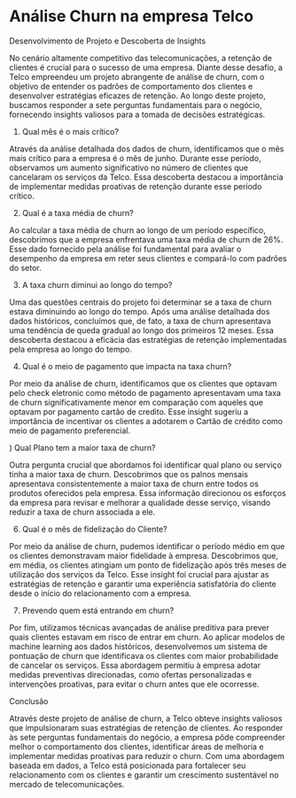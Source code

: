 # Análise Churn na empresa Telco
Desenvolvimento de Projeto e Descoberta de Insights 

No cenário altamente competitivo das telecomunicações, a retenção de clientes é crucial para o sucesso de uma empresa. Diante desse desafio, a Telco empreendeu um projeto abrangente de análise de churn, com o objetivo de entender os padrões de comportamento dos clientes e desenvolver estratégias eficazes de retenção. Ao longo deste projeto, buscamos responder a sete perguntas fundamentais para o negócio, fornecendo insights valiosos para a tomada de decisões estratégicas. 

1) Qual mês é o mais crítico? 

Através da análise detalhada dos dados de churn, identificamos que o mês mais crítico para a empresa é o mês de junho. Durante esse período, observamos um aumento significativo no número de clientes que cancelaram os serviços da Telco. Essa descoberta destacou a importância de implementar medidas proativas de retenção durante esse período crítico. 

2) Qual é a taxa média de churn? 

Ao calcular a taxa média de churn ao longo de um período específico, descobrimos que a empresa enfrentava uma taxa média de churn de 26%. Esse dado fornecido pela análise foi fundamental para avaliar o desempenho da empresa em reter seus clientes e compará-lo com padrões do setor. 

3) A taxa churn diminui ao longo do tempo? 

Uma das questões centrais do projeto foi determinar se a taxa de churn estava diminuindo ao longo do tempo. Após uma análise detalhada dos dados históricos, concluímos que, de fato, a taxa de churn apresentava uma tendência de queda gradual ao longo dos primeiros 12 meses. Essa descoberta destacou a eficácia das estratégias de retenção implementadas pela empresa ao longo do tempo. 

4) Qual é o meio de pagamento que impacta na taxa churn? 

Por meio da análise de churn, identificamos que os clientes que optavam pelo check eletronic como método de pagamento apresentavam uma taxa de churn significativamente menor em comparação com aqueles que optavam por pagamento cartão de credito. Esse insight sugeriu a importância de incentivar os clientes a adotarem o Cartão de crédito como meio de pagamento preferencial. 

) Qual Plano tem a maior taxa de churn? 

Outra pergunta crucial que abordamos foi identificar qual plano ou serviço tinha a maior taxa de churn. Descobrimos que os palnos mensais apresentava consistentemente a maior taxa de churn entre todos os produtos oferecidos pela empresa. Essa informação direcionou os esforços da empresa para revisar e melhorar a qualidade desse serviço, visando reduzir a taxa de churn associada a ele. 

6) Qual é o mês de fidelização do Cliente? 

Por meio da análise de churn, pudemos identificar o período médio em que os clientes demonstravam maior fidelidade à empresa. Descobrimos que, em média, os clientes atingiam um ponto de fidelização após três meses de utilização dos serviços da Telco. Esse insight foi crucial para ajustar as estratégias de retenção e garantir uma experiência satisfatória do cliente desde o início do relacionamento com a empresa. 

7) Prevendo quem está entrando em churn? 

Por fim, utilizamos técnicas avançadas de análise preditiva para prever quais clientes estavam em risco de entrar em churn. Ao aplicar modelos de machine learning aos dados históricos, desenvolvemos um sistema de pontuação de churn que identificava os clientes com maior probabilidade de cancelar os serviços. Essa abordagem permitiu à empresa adotar medidas preventivas direcionadas, como ofertas personalizadas e intervenções proativas, para evitar o churn antes que ele ocorresse. 

Conclusão 

Através deste projeto de análise de churn, a Telco obteve insights valiosos que impulsionaram suas estratégias de retenção de clientes. Ao responder às sete perguntas fundamentais do negócio, a empresa pôde compreender melhor o comportamento dos clientes, identificar áreas de melhoria e implementar medidas proativas para reduzir o churn. Com uma abordagem baseada em dados, a Telco está posicionada para fortalecer seu relacionamento com os clientes e garantir um crescimento sustentável no mercado de telecomunicações. 

 
